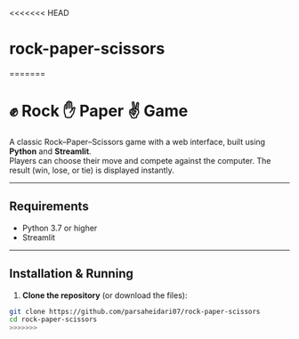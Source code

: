 <<<<<<< HEAD
# rock-paper-scissors
=======
# ✊ Rock ✋ Paper ✌️ Game

A classic Rock–Paper–Scissors game with a web interface, built using **Python** and **Streamlit**.  
Players can choose their move and compete against the computer. The result (win, lose, or tie) is displayed instantly.

---

## Requirements

- Python 3.7 or higher
- Streamlit

---

## Installation & Running

1. **Clone the repository** (or download the files):

```bash
git clone https://github.com/parsaheidari07/rock-paper-scissors
cd rock-paper-scissors
>>>>>>>
